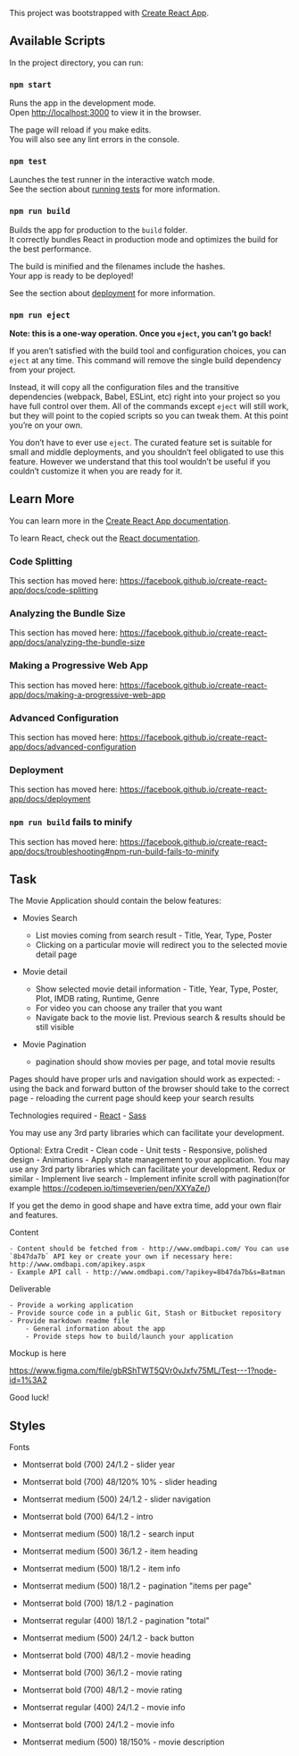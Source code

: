 This project was bootstrapped with [Create React App](https://github.com/facebook/create-react-app).

## Available Scripts

In the project directory, you can run:

### `npm start`

Runs the app in the development mode.<br />
Open [http://localhost:3000](http://localhost:3000) to view it in the browser.

The page will reload if you make edits.<br />
You will also see any lint errors in the console.

### `npm test`

Launches the test runner in the interactive watch mode.<br />
See the section about [running tests](https://facebook.github.io/create-react-app/docs/running-tests) for more information.

### `npm run build`

Builds the app for production to the `build` folder.<br />
It correctly bundles React in production mode and optimizes the build for the best performance.

The build is minified and the filenames include the hashes.<br />
Your app is ready to be deployed!

See the section about [deployment](https://facebook.github.io/create-react-app/docs/deployment) for more information.

### `npm run eject`

**Note: this is a one-way operation. Once you `eject`, you can’t go back!**

If you aren’t satisfied with the build tool and configuration choices, you can `eject` at any time. This command will remove the single build dependency from your project.

Instead, it will copy all the configuration files and the transitive dependencies (webpack, Babel, ESLint, etc) right into your project so you have full control over them. All of the commands except `eject` will still work, but they will point to the copied scripts so you can tweak them. At this point you’re on your own.

You don’t have to ever use `eject`. The curated feature set is suitable for small and middle deployments, and you shouldn’t feel obligated to use this feature. However we understand that this tool wouldn’t be useful if you couldn’t customize it when you are ready for it.

## Learn More

You can learn more in the [Create React App documentation](https://facebook.github.io/create-react-app/docs/getting-started).

To learn React, check out the [React documentation](https://reactjs.org/).

### Code Splitting

This section has moved here: https://facebook.github.io/create-react-app/docs/code-splitting

### Analyzing the Bundle Size

This section has moved here: https://facebook.github.io/create-react-app/docs/analyzing-the-bundle-size

### Making a Progressive Web App

This section has moved here: https://facebook.github.io/create-react-app/docs/making-a-progressive-web-app

### Advanced Configuration

This section has moved here: https://facebook.github.io/create-react-app/docs/advanced-configuration

### Deployment

This section has moved here: https://facebook.github.io/create-react-app/docs/deployment

### `npm run build` fails to minify

This section has moved here: https://facebook.github.io/create-react-app/docs/troubleshooting#npm-run-build-fails-to-minify



## Task

The Movie Application should contain the below features:

- Movies Search
	- List movies coming from search result - Title, Year, Type, Poster
	- Clicking on a particular movie will redirect you to the selected movie detail page

- Movie detail
	- Show selected movie detail information - Title, Year, Type, Poster, Plot, IMDB rating, Runtime, Genre
	- For video you can choose any trailer that you want 
	- Navigate back to the movie list. Previous search & results should be still visible
- Movie Pagination
	- pagination should show movies per page, and total movie results

Pages should have proper urls and navigation should work as expected:
	- using the back and forward button of the browser should take to the correct page
	- reloading the current page should keep your search results

Technologies required
	- [React](https://reactjs.org/)
	- [Sass](http://sass-lang.com/)
	
You may use any 3rd party libraries which can facilitate your development.

Optional: Extra Credit
	- Clean code
	- Unit tests
	- Responsive, polished design
	- Animations
	- Apply state management to your application. You may use any 3rd party libraries which can facilitate your development. Redux or similar
	- Implement live search 
	- Implement infinite scroll with pagination(for example https://codepen.io/timseverien/pen/XXYaZe/)

If you get the demo in good shape and have extra time, add your own flair and features.

Content

	- Content should be fetched from - http://www.omdbapi.com/ You can use `8b47da7b` API key or create your own if necessary here: http://www.omdbapi.com/apikey.aspx
	- Example API call - http://www.omdbapi.com/?apikey=8b47da7b&s=Batman

Deliverable

	- Provide a working application
	- Provide source code in a public Git, Stash or Bitbucket repository
	- Provide markdown readme file
		- General information about the app
		- Provide steps how to build/launch your application

Mockup is here

https://www.figma.com/file/gbRShTWT5QVr0vJxfv75ML/Test---1?node-id=1%3A2

Good luck!


## Styles

Fonts
- Montserrat bold (700) 24/1.2 - slider year
- Montserrat bold (700) 48/120% 10% - slider heading
- Montserrat medium (500) 24/1.2 - slider navigation
- Montserrat bold (700) 64/1.2 - intro
- Montserrat medium (500) 18/1.2 - search input
- Montserrat medium (500) 36/1.2 - item heading
- Montserrat medium (500) 18/1.2 - item info
- Montserrat medium (500) 18/1.2 - pagination "items per page"
- Montserrat bold (700) 18/1.2 - pagination
- Montserrat regular (400) 18/1.2 - pagination "total"

- Montserrat medium (500) 24/1.2 - back button
- Montserrat bold (700) 48/1.2 - movie heading
- Montserrat bold (700) 36/1.2 - movie rating
- Montserrat bold (700) 48/1.2 - movie rating
- Montserrat regular (400) 24/1.2 - movie info
- Montserrat bold (700) 24/1.2 - movie info
- Montserrat medium (500) 18/150% - movie description
